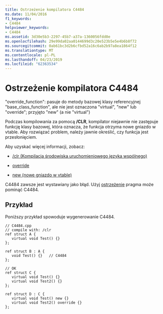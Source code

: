 ```yaml
---
title: Ostrzeżenie kompilatora C4484
ms.date: 11/04/2016
f1_keywords:
- C4484
helpviewer_keywords:
- C4484
ms.assetid: 3d30e5b3-2297-45b7-a37a-1360056fdd0e
ms.openlocfilehash: 29e99da02aa0144699d3c20e523b5e5e4b6b8f72
ms.sourcegitcommit: 0ab61bc3d2b6cfbd52a16c6ab2b97a8ea1864f12
ms.translationtype: MT
ms.contentlocale: pl-PL
ms.lasthandoff: 04/23/2019
ms.locfileid: "62363534"
---
```

# <a name="compiler-warning-c4484"></a>Ostrzeżenie kompilatora C4484

"override_function": pasuje do metody bazowej klasy referencyjnej "base_class_function", ale nie jest oznaczona "virtual", "new" lub "override"; przyjęto "new" (a nie "virtual")

Podczas kompilowania za pomocą **/CLR**, kompilator niejawnie nie zastępuje funkcję klasy bazowej, która oznacza, że funkcja otrzyma nowe gniazdo w vtable. Aby rozwiązać problem, należy jawnie określić, czy funkcja jest przesłonięciem.

Aby uzyskać więcej informacji, zobacz:

- [/clr (Kompilacja środowiska uruchomieniowego języka wspólnego)](../../build/reference/clr-common-language-runtime-compilation.md)

- [override](../../extensions/override-cpp-component-extensions.md)

- [new (nowe gniazdo w vtable)](../../extensions/new-new-slot-in-vtable-cpp-component-extensions.md)

C4484 zawsze jest wystawiany jako błąd. Użyj [ostrzeżenie](../../preprocessor/warning.md) pragma może pominąć C4484.

## <a name="example"></a>Przykład

Poniższy przykład spowoduje wygenerowanie C4484.

```
// C4484.cpp
// compile with: /clr
ref struct A {
   virtual void Test() {}
};

ref struct B : A {
   void Test() {}   // C4484
};

// OK
ref struct C {
   virtual void Test() {}
   virtual void Test2() {}
};

ref struct D : C {
   virtual void Test() new {}
   virtual void Test2() override {}
};
```